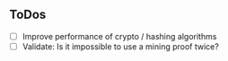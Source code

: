 ## ToDos

- [ ] Improve performance of crypto / hashing algorithms
- [ ] Validate: Is it impossible to use a mining proof twice?